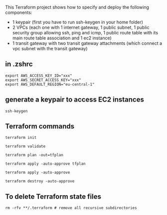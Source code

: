 This Terraform project shows how to specify and deploy the following components:
+ 1 keypair (first you have to run ssh-keygen in your home folder)
+ 2 VPCs (each one with 1 internet gateway, 1 public subnet, 1 public security group allowing ssh, ping and icmp, 1 public route table with its main route table association and 1 ec2 instance)
+ 1 transit gateway with two transit gateway attachments (which connect a vpc subnet with the transit gateway)

## in .zshrc

    export AWS_ACCESS_KEY_ID="xxx"
    export AWS_SECRET_ACCESS_KEY="xxx"
    export AWS_DEFAULT_REGION="eu-central-1"

## generate a keypair to access EC2 instances

    ssh-keygen

## Terraform commands
    
    terraform init
    
    terraform validate
    
    terraform plan -out=tfplan
    
    terraform apply -auto-approve tfplan
    
    terraform apply -auto-approve
    
    terraform destroy -auto-approve

## To delete Terraform state files
    rm -rfv **/.terraform # remove all recursive subdirectories
    
